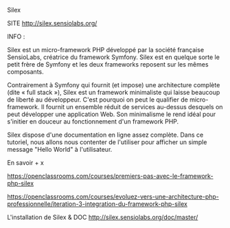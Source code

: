 

Silex

SITE http://silex.sensiolabs.org/

INFO :

Silex est un micro-framework PHP développé par la société française SensioLabs, créatrice du framework Symfony. Silex est en quelque sorte le petit frère de Symfony et les deux frameworks reposent sur les mêmes composants.

Contrairement à Symfony qui fournit (et impose) une architecture complète (dite « full stack »), Silex est un framework minimaliste qui laisse beaucoup de liberté au développeur. C'est pourquoi on peut le qualifier de micro-framework. Il fournit un ensemble réduit de services au-dessus desquels on peut développer une application Web. Son minimalisme le rend idéal pour s'initier en douceur au fonctionnement d'un framework PHP.

Silex dispose d'une documentation en ligne assez complète. Dans ce tutoriel, nous allons nous contenter de l'utiliser pour afficher un simple message "Hello World" à l'utilisateur.


En savoir + x

https://openclassrooms.com/courses/premiers-pas-avec-le-framework-php-silex

https://openclassrooms.com/courses/evoluez-vers-une-architecture-php-professionnelle/iteration-3-integration-du-framework-php-silex


L'installation de Silex & DOC  http://silex.sensiolabs.org/doc/master/



